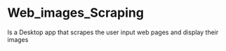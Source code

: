 # Web_images_Scraping
Is a Desktop app that scrapes the user input web pages and display their images
